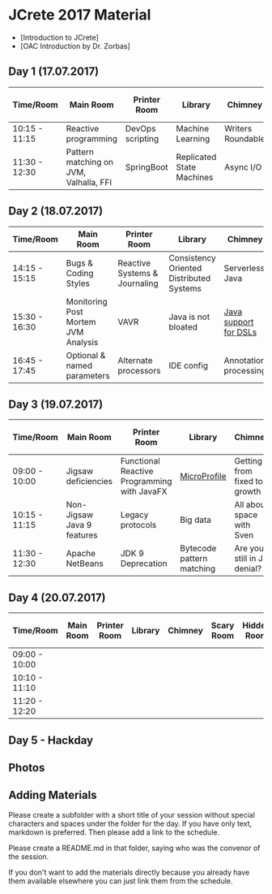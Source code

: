 # JCrete 2017 Material

* [Introduction to JCrete]
* [OAC Introduction by Dr. Zorbas]

## Day 1 (17.07.2017)

| Time/Room    | Main Room      | Printer Room   | Library       | Chimney   | Scary Room | Hidden Room | Internet Room | Restaurant | Under The Vines |
| -------------| ------------- | -------------   | ------------- | ----------| ---------- | ----------- | ------------- | ---------- | --------------- |
| 10:15 - 11:15| Reactive programming  | DevOps scripting  | Machine Learning | Writers Roundable  | Jenkins pipelines  | Java EE Future? | Microservices
| 11:30 - 12:30| Pattern matching on JVM, Valhalla, FFI  |  SpringBoot  | Replicated State Machines  | Async I/O  | JVM troubleshooting  | Rest event sourcing | [Code Reviews](https://github.com/JCrete/jcrete2017/tree/master/Day1/Code_Review) | Remote Working |

## Day 2 (18.07.2017)

| Time/Room    | Main Room     | Printer Room   | Library       | Chimney   | Scary Room | Hidden Room | Internet Room | Restaurant | Under The Vines |
| -------------| ------------- | -------------  | ------------- | ----------| ---------- | ----------- | ------------- | ---------- | --------------- |
| 14:15 - 15:15| Bugs & Coding Styles | Reactive Systems & Journaling | Consistency Oriented Distributed Systems | Serverless Java | DB architecture internals | CRDT | JMM Data visibility explained | Unit test generation | Self PR |
| 15:30 - 16:30| Monitoring Post Mortem JVM Analysis | VAVR | Java is not bloated | [Java support for DSLs](Day2/DSLs) | Microservices frameworks | Skip staging | | Dynamic Languages Speed | Contributing to Open Source
| 16:45 - 17:45| Optional & named parameters | Alternate processors | IDE config | Annotation processing | JVM internals | Repo layout | Event-storming | Health, stress burnout|

## Day 3 (19.07.2017)

| Time/Room    | Main Room     | Printer Room   | Library       | Chimney   | Scary Room | Hidden Room | Internet Room | Restaurant | Under The Vines |
| -------------| ------------- | -------------  | ------------- | ----------| ---------- | ----------- | ------------- | ---------- | --------------- |
| 09:00 - 10:00| Jigsaw deficiencies | Functional Reactive Programming with JavaFX | [MicroProfile](Day3/MicroProfile/README.md) | Getting from fixed to growth | Emotional processing | JShell | Java 4 Kids | Kotlin | - |
| 10:15 - 11:15| Non-Jigsaw Java 9 features | Legacy protocols | Big data |  All about space with Sven | Annotation-driven development | Java & NoSQL | Desktop Java | JEE profiler | - |
| 11:30 - 12:30| Apache NetBeans | JDK 9 Deprecation | Bytecode pattern matching | Are you still in JS denial? | G1 tuning | - | Frameworks & Tools | Exception & Error Handling | - |

## Day 4 (20.07.2017)


| Time/Room    | Main Room     | Printer Room   | Library       | Chimney   | Scary Room | Hidden Room | Internet Room | Restaurant | Under The Vines |
| -------------| ------------- | -------------  | ------------- | ----------| ---------- | ----------- | ------------- | ---------- | --------------- |
| 09:00 - 10:00|        
| 10:10 - 11:10|               
| 11:20 - 12:20|

## Day 5 - Hackday


## Photos


## Adding Materials

Please create a subfolder with a short title of your session without special characters and spaces under the folder for the day. If you have only text, markdown is preferred. Then please add a link to the schedule.

Please create a README.md in that folder, saying who was the convenor of the session.

If you don't want to add the materials directly because you already have them available elsewhere you can just link them from the schedule.
